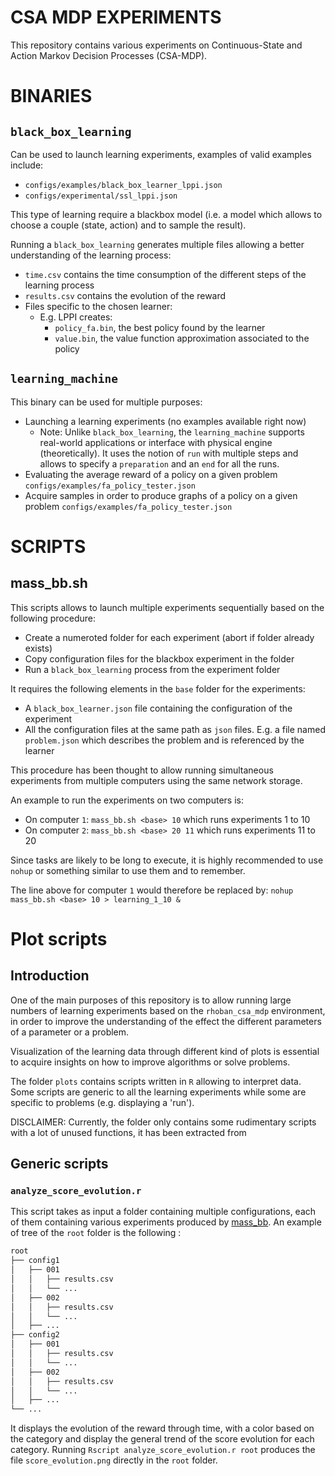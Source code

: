 # CSA MDP EXPERIMENTS

This repository contains various experiments on Continuous-State and Action
Markov Decision Processes (CSA-MDP).


# BINARIES

## `black_box_learning`

Can be used to launch learning experiments, examples of valid examples include:

- `configs/examples/black_box_learner_lppi.json`
- `configs/experimental/ssl_lppi.json`

This type of learning require a blackbox model (i.e. a model which allows to
choose a couple (state, action) and to sample the result).

Running a `black_box_learning` generates multiple files allowing a better
understanding of the learning process:

- `time.csv` contains the time consumption of the different steps of the learning process
- `results.csv` contains the evolution of the reward
- Files specific to the chosen learner:
  - E.g. LPPI creates:
    - `policy_fa.bin`, the best policy found by the learner
    - `value.bin`, the value function approximation associated to the policy

## `learning_machine`

This binary can be used for multiple purposes:

- Launching a learning experiments (no examples available right now)
  - Note: Unlike `black_box_learning`, the `learning_machine` supports
    real-world applications or interface with physical engine (theoretically).
    It uses the notion of `run` with multiple steps and allows to specify a
    `preparation` and an `end` for all the runs.
- Evaluating the average reward of a policy on a given problem `configs/examples/fa_policy_tester.json`
- Acquire samples in order to produce graphs of a policy on a given problem
  `configs/examples/fa_policy_tester.json`

# SCRIPTS

## mass_bb.sh

This scripts allows to launch multiple experiments sequentially based on the
following procedure:

- Create a numeroted folder for each experiment (abort if folder already exists)
- Copy configuration files for the blackbox experiment in the folder
- Run a `black_box_learning` process from the experiment folder

It requires the following elements in the `base` folder for the experiments:

- A `black_box_learner.json` file containing the configuration of the experiment
- All the configuration files at the same path as `json` files.
  E.g. a file named `problem.json` which describes the problem and is referenced
  by the learner

This procedure has been thought to allow running simultaneous experiments from
multiple computers using the same network storage.

An example to run the experiments on two computers is:

- On computer `1`: `mass_bb.sh <base> 10` which runs experiments 1 to 10
- On computer `2`: `mass_bb.sh <base> 20 11` which runs experiments 11 to 20

Since tasks are likely to be long to execute, it is highly recommended to use
`nohup` or something similar to use them and to remember.
 
The line above for computer `1` would therefore be replaced by:
`nohup mass_bb.sh <base> 10 > learning_1_10 &` 

# Plot scripts

## Introduction

One of the main purposes of this repository is to allow running large numbers of
learning experiments based on the `rhoban_csa_mdp` environment, in order to
improve the understanding of the effect the different parameters of a parameter
or a problem.

Visualization of the learning data through different kind of plots is essential
to acquire insights on how to improve algorithms or solve problems.

The folder `plots` contains scripts written in `R` allowing to
interpret data. Some scripts are generic to all the learning experiments while
some are specific to problems (e.g. displaying a 'run').

DISCLAIMER: Currently, the folder only contains some rudimentary scripts with
a lot of unused functions, it has been extracted from 

## Generic scripts

### `analyze_score_evolution.r`

This script takes as input a folder containing multiple configurations, each of
them containing various experiments produced by [mass_bb](#mass_bb.sh).
An example of tree of the `root` folder is the following :
```bash
root
├── config1
│   ├── 001
│   │   ├── results.csv
│   │   └── ...
│   ├── 002
│   │   ├── results.csv
│   │   └── ...
│   ├── ...
├── config2
│   ├── 001
│   │   ├── results.csv
│   │   └── ...
│   ├── 002
│   │   ├── results.csv
│   │   └── ...
│   ├── ...
└── ...
```
It displays the evolution of the reward through time, with a color based on the
category and display the general trend of the score evolution for each category.
Running `Rscript analyze_score_evolution.r root` produces the file
`score_evolution.png` directly in the `root` folder.
